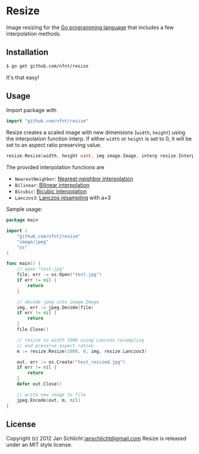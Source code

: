 Resize
======

Image resizing for the [Go programming language](http://golang.org) that includes a few interpolation methods.

Installation
------------

```bash
$ go get github.com/nfnt/resize
```

It's that easy!

Usage
-----

Import package with

```go
import "github.com/nfnt/resize"
```

Resize creates a scaled image with new dimensions (`width`, `height`) using the interpolation function interp.
If either `width` or `height` is set to 0, it will be set to an aspect ratio preserving value.

```go
resize.Resize(width, height uint, img image.Image, interp resize.InterpolationFunction) image.Image, error 
```

The provided interpolation functions are

- `NearestNeighbor`: [Nearest-neighbor interpolation](http://en.wikipedia.org/wiki/Nearest-neighbor_interpolation)
- `Bilinear`: [Bilinear interpolation](http://en.wikipedia.org/wiki/Bilinear_interpolation)
- `Bicubic`: [Bicubic interpolation](http://en.wikipedia.org/wiki/Bicubic_interpolation)
- `Lanczos3`: [Lanczos resampling](http://en.wikipedia.org/wiki/Lanczos_resampling) with a=3

Sample usage:

```go
package main

import (
	"github.com/nfnt/resize"
	"image/jpeg"
	"os"
)

func main() {
	// open "test.jpg"
	file, err := os.Open("test.jpg")
	if err != nil {
		return
	}

	// decode jpeg into image.Image
	img, err := jpeg.Decode(file)
	if err != nil {
		return
	}
	file.Close()

	// resize to width 1000 using Lanczos resampling
	// and preserve aspect ration
	m := resize.Resize(1000, 0, img, resize.Lanczos3)

	out, err := os.Create("test_resized.jpg")
	if err != nil {
		return
	}
	defer out.Close()

	// write new image to file
	jpeg.Encode(out, m, nil)
}
```

License
-------

Copyright (c) 2012 Jan Schlicht <janschlicht@gmail.com>
Resize is released under an MIT style license.

